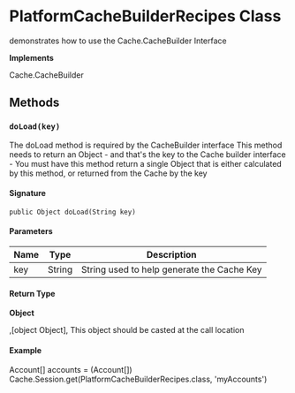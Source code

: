 # PlatformCacheBuilderRecipes Class

demonstrates how to use the Cache.CacheBuilder Interface

**Implements**

Cache.CacheBuilder

## Methods
### `doLoad(key)`

The doLoad method is required by the CacheBuilder interface 
This method needs to return an Object - and that&#x27;s the key to the Cache 
builder interface - You must have this method return a single Object that 
is either calculated by this method, or returned from the Cache by the 
key

#### Signature
```apex
public Object doLoad(String key)
```

#### Parameters
| Name | Type | Description |
|------|------|-------------|
| key | String | String used to help generate the Cache Key |

#### Return Type
**Object**

,[object Object], This object should be casted at the call location

#### Example
Account[] accounts &#x3D; (Account[]) Cache.Session.get(PlatformCacheBuilderRecipes.class, &#x27;myAccounts&#x27;)